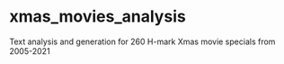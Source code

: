 # xmas_movies_analysis
Text analysis and generation for 260 H-mark Xmas movie specials from 2005-2021

